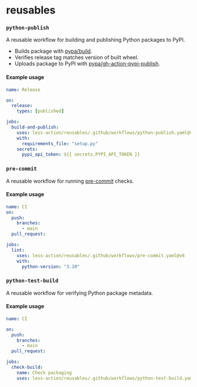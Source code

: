# reusables

### `python-publish`

A reusable workflow for building and publishing Python packages to PyPI.

- Builds package with [pypa/build].
- Verifies release tag matches version of built wheel.
- Uploads package to PyPI with [pypa/gh-action-pypi-publish].

[pypa/build]: https://github.com/pypa/build
[pypa/gh-action-pypi-publish]: https://github.com/pypa/gh-action-pypi-publish

#### Example usage

```yaml
name: Release

on:
  release:
    types: [published]

jobs:
  build-and-publish:
    uses: less-action/reusables/.github/workflows/python-publish.yaml@v6
    with:
      requirements_file: "setup.py"
    secrets:
      pypi_api_token: ${{ secrets.PYPI_API_TOKEN }}
```

### `pre-commit`

A reusable workflow for running [pre-commit] checks.

[pre-commit]: https://pre-commit.com/

#### Example usage

```yaml
name: CI
on:
  push:
    branches:
      - main
  pull_request:

jobs:
  lint:
    uses: less-action/reusables/.github/workflows/pre-commit.yaml@v6
    with:
      python-version: "3.10"
```

### `python-test-build`

A reusable workflow for verifying Python package metadata.

#### Example usage

```yaml
name: CI

on:
  push:
    branches:
      - main
  pull_request:

jobs:
  check-build:
    name: Check packaging
    uses: less-action/reusables/.github/workflows/python-test-build.yaml@v6
```
